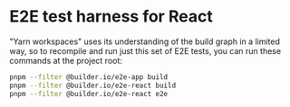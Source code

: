 # E2E test harness for React

"Yarn workspaces" uses its understanding of the build graph in a limited way, so
to recompile and run just this set of E2E tests, you can run these commands at
the project root:

```bash
pnpm --filter @builder.io/e2e-app build
pnpm --filter @builder.io/e2e-react build
pnpm --filter @builder.io/e2e-react e2e
```
